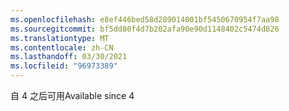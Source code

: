 ```yaml
---
ms.openlocfilehash: e8ef446bed58d289014001bf5450670954f7aa98
ms.sourcegitcommit: bf5dd80f4d7b202afa90e90d1148402c5474d826
ms.translationtype: MT
ms.contentlocale: zh-CN
ms.lasthandoff: 03/30/2021
ms.locfileid: "96973389"
---
```

<span data-ttu-id="3c0ab-101">自 4 之后可用</span><span class="sxs-lookup"><span data-stu-id="3c0ab-101">Available since 4</span></span>

